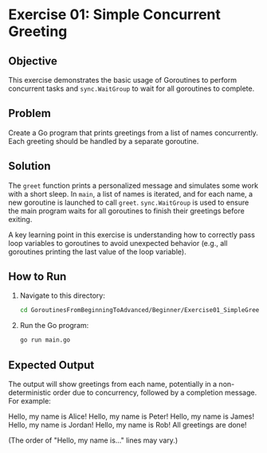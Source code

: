 # Exercise 01: Simple Concurrent Greeting

## Objective

This exercise demonstrates the basic usage of Goroutines to perform concurrent tasks and `sync.WaitGroup` to wait for all goroutines to complete.

## Problem

Create a Go program that prints greetings from a list of names concurrently. Each greeting should be handled by a separate goroutine.

## Solution

The `greet` function prints a personalized message and simulates some work with a short sleep. In `main`, a list of names is iterated, and for each name, a new goroutine is launched to call `greet`. `sync.WaitGroup` is used to ensure the main program waits for all goroutines to finish their greetings before exiting.

A key learning point in this exercise is understanding how to correctly pass loop variables to goroutines to avoid unexpected behavior (e.g., all goroutines printing the last value of the loop variable).

## How to Run

1. Navigate to this directory:
   ```bash
   cd GoroutinesFromBeginningToAdvanced/Beginner/Exercise01_SimpleGreeting
   ```
2. Run the Go program:
   ```bash
   go run main.go
   ```

## Expected Output

The output will show greetings from each name, potentially in a non-deterministic order due to concurrency, followed by a completion message. For example:

Hello, my name is Alice!
Hello, my name is Peter! 
Hello, my name is James! 
Hello, my name is Jordan! 
Hello, my name is Rob! 
All greetings are done!

(The order of "Hello, my name is..." lines may vary.)